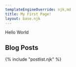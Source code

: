 ```yaml
---
templateEngineOverride: njk,md
title: My First Page!
layout: base.njk
---
```


Hello World

## Blog Posts

{% include "postlist.njk" %}
